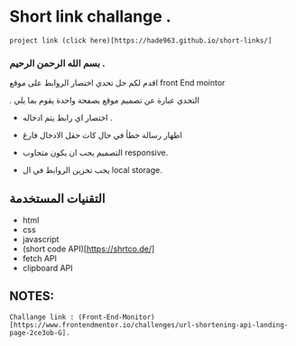 # Short link challange .  

    project link (click here)[https://hade963.github.io/short-links/]

### بسم الله الرحمن الرحيم .  

اقدم لكم حل تحدي اختصار الروابط على موقع front End mointor 

.  التحدي عبارة عن تصميم موقع بصفحة واحدة يقوم بما يلي 

- اختصار اي رابط يتم ادخاله .  

- اظهار رسالة خطأ في حال كات حقل الادخال فارغ

- التصميم يجب ان يكون متجاوب responsive.  

- يجب تخزين الروابط في ال local storage. 


## التقنيات المستخدمة 

 - html
 - css
 - javascript  
 - (short code API)[https://shrtco.de/]
 - fetch API 
 - clipboard API 

## NOTES: 

    Challange link : (Front-End-Monitor)[https://www.frontendmentor.io/challenges/url-shortening-api-landing-page-2ce3ob-G].

    

    
